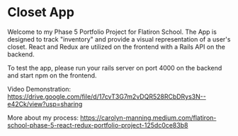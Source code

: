# Closet App

Welcome to my Phase 5 Portfolio Project for Flatiron School. The App is designed to track "inventory" and provide a visual representation of a user's closet. React and Redux are utilized on the frontend with a Rails API on the backend. 

To test the app, please run your rails server on port 4000 on the backend and start npm on the frontend. 

Video Demonstration: 
https://drive.google.com/file/d/17cvT3G7m2vDQR528RCbDRys3N--e42Ck/view?usp=sharing

More about my process: 
https://carolyn-manning.medium.com/flatiron-school-phase-5-react-redux-portfolio-project-125dc0ce83b8

